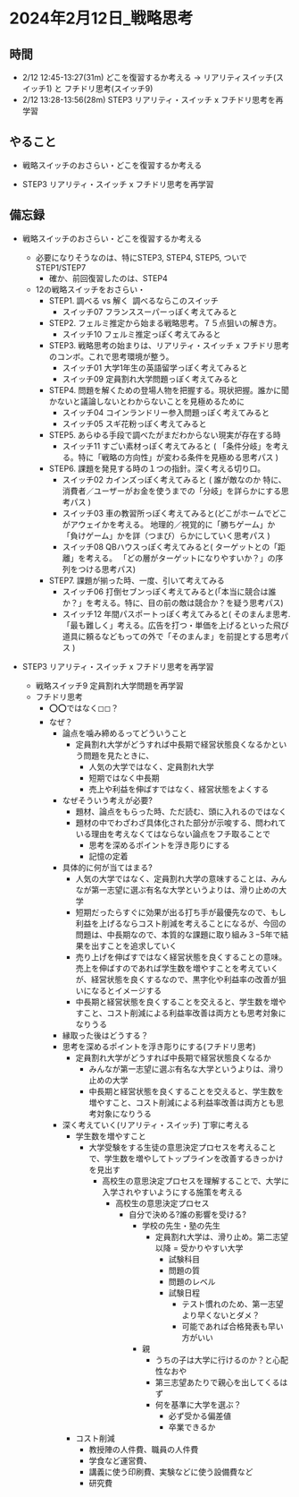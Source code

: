 # 2024年2月12日_戦略思考

## 時間

- 2/12 12:45-13:27(31m) どこを復習するか考える → リアリティスイッチ(スイッチ1) と フチドリ思考(スイッチ9)
- 2/12 13:28-13:56(28m) STEP3 リアリティ・スイッチ x フチドリ思考を再学習

## やること

- 戦略スイッチのおさらい・どこを復習するか考える

- STEP3 リアリティ・スイッチ x フチドリ思考を再学習

## 備忘録

- 戦略スイッチのおさらい・どこを復習するか考える
    - 必要になりそうなのは、特にSTEP3, STEP4, STEP5, ついでSTEP1/STEP7
        - 確か、前回復習したのは、STEP4
    - 12の戦略スイッチをおさらい・
        - STEP1. 調べる vs 解く` `調べるならこのスイッチ
            - スイッチ07 フランススーパーっぽく考えてみると
        - STEP2. フェルミ推定から始まる戦略思考。７５点狙いの解き方。
            - スイッチ10 フェルミ推定っぽく考えてみると
        - STEP3. 戦略思考の始まりは、リアリティ・スイッチ x フチドリ思考のコンボ。これで思考環境が整う。
            - スイッチ01 大学1年生の英語留学っぽく考えてみると
            - スイッチ09 定員割れ大学問題っぽく考えてみると
        - STEP4. 問題を解くための登場人物を把握する。現状把握。誰かに聞かないと議論しないとわからないことを見極めるために
            - スイッチ04 コインランドリー参入問題っぽく考えてみると
            - スイッチ05 スギ花粉っぽく考えてみると
        - STEP5. あらゆる手段で調べたがまだわからない現実が存在する時
            - スイッチ11 すごい素材っぽく考えてみると ( 「条件分岐」を考える。特に「戦略の方向性」が変わる条件を見極める思考パス )
        - STEP6. 課題を発見する時の１つの指針。深く考える切り口。
            - スイッチ02 カインズっぽく考えてみると ( 誰が敵なのか 特に、消費者／ユーザーがお金を使うまでの「分岐」を詳らかにする思考パス )
            - スイッチ03 車の教習所っぽく考えてみると(どこがホームでどこがアウェイかを考える。 地理的／視覚的に「勝ちゲーム」か「負けゲーム」かを詳（つまび）らかにしていく思考パス )
            - スイッチ08 QBハウスっぽく考えてみると( ターゲットとの「距離」を考える。 「どの層がターゲットになりやすいか？」の序列をつける思考パス)
        - STEP7. 課題が揃った時、一度、引いて考えてみる
            - スイッチ06 打倒セブンっぽく考えてみると(「本当に競合は誰か？」を考える。特に、目の前の敵は競合か？を疑う思考パス)
            - スイッチ12 年間パスポートっぽく考えてみると( そのまんま思考. 「最も難しく」考える。広告を打つ・単価を上げるといった飛び道具に頼るなどもっての外で「そのまんま」を前提とする思考パス )


- STEP3 リアリティ・スイッチ x フチドリ思考を再学習

    - 戦略スイッチ9 定員割れ大学問題を再学習
    - フチドリ思考
        - ⭕️⭕️ではなく◻︎◻︎？
        - なぜ？
            - 論点を噛み締めるってどういうこと
                - 定員割れ大学がどうすれば中長期で経営状態良くなるかという問題を見たときに、
                    - 人気の大学ではなく、定員割れ大学
                    - 短期ではなく中長期
                    - 売上や利益を伸ばすではなく、経営状態をよくする
            - なぜそういう考えが必要?
                - 題材、論点をもらった時、ただ読む、頭に入れるのではなく
                - 題材の中でわざわざ具体化された部分が示唆する、問われている理由を考えなくてはならない論点をフチ取ることで
                    - 思考を深めるポイントを浮き彫りにする
                    - 記憶の定着
            - 具体的に何が当てはまる?
                - 人気の大学ではなく、定員割れ大学の意味することは、みんなが第一志望に選ぶ有名な大学というよりは、滑り止めの大学
                - 短期だったらすぐに効果が出る打ち手が最優先なので、もし利益を上げるならコスト削減を考えることになるが、今回の問題は、中長期なので、本質的な課題に取り組み３−5年で結果を出すことを追求していく
                - 売り上げを伸ばすではなく経営状態を良くすることの意味。売上を伸ばすのであれば学生数を増やすことを考えていくが、経営状態を良くするなので、黒字化や利益率の改善が狙いになるとイメージする
                - 中長期と経営状態を良くすることを交えると、学生数を増やすこと、コスト削減による利益率改善は両方とも思考対象になりうる
            - 縁取った後はどうする？
            - 思考を深めるポイントを浮き彫りにする(フチドリ思考)
                - 定員割れ大学がどうすれば中長期で経営状態良くなるか
                  - みんなが第一志望に選ぶ有名な大学というよりは、滑り止めの大学
                  - 中長期と経営状態を良くすることを交えると、学生数を増やすこと、コスト削減による利益率改善は両方とも思考対象になりうる
            - 深く考えていく(リアリティ・スイッチ) 丁寧に考える
                - 学生数を増やすこと
                    - 大学受験をする生徒の意思決定プロセスを考えることで、学生数を増やしてトップラインを改善するきっかけを見出す
                        - 高校生の意思決定プロセスを理解することで、大学に入学されやすいようにする施策を考える
                            - 高校生の意思決定プロセス
                                - 自分で決める?誰の影響を受ける?
                                    - 学校の先生・塾の先生
                                        - 定員割れ大学は、滑り止め。第二志望以降 = 受かりやすい大学
                                            - 試験科目
                                            - 問題の質
                                            - 問題のレベル
                                            - 試験日程
                                                - テスト慣れのため、第一志望より早くないとダメ？
                                                - 可能であれば合格発表も早い方がいい
                                    - 親
                                        - うちの子は大学に行けるのか？と心配性なおや
                                        - 第三志望あたりで親心を出してくるはず
                                        - 何を基準に大学を選ぶ？
                                            - 必ず受かる偏差値
                                            - 卒業できるか
                - コスト削減
                  - 教授陣の人件費、職員の人件費
                  - 学食など運営費、
                  - 講義に使う印刷費、実験などに使う設備費など
                  - 研究費
